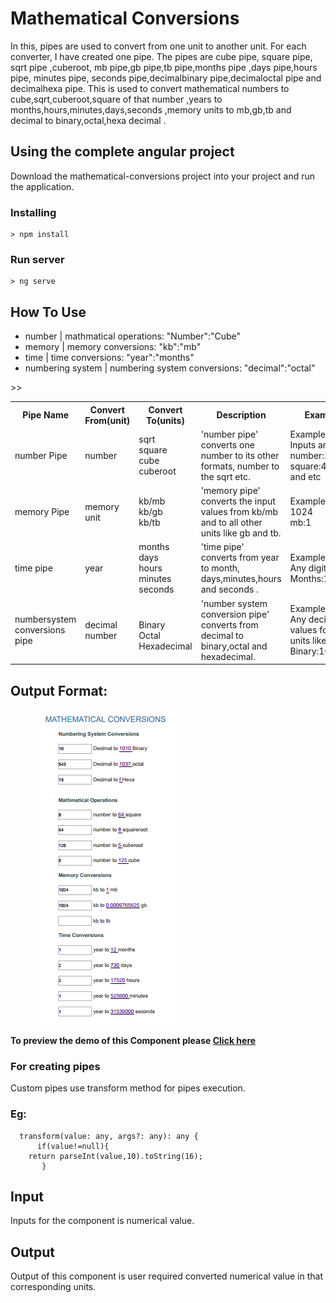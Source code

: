 
# Mathematical Conversions

In this, pipes are used to convert from one unit to another unit. For each converter, I have created one pipe. The pipes are cube pipe, square pipe, sqrt pipe ,cuberoot, mb pipe,gb pipe,tb pipe,months pipe ,days pipe,hours pipe, minutes pipe, seconds pipe,decimalbinary pipe,decimaloctal pipe and decimalhexa pipe. This is used to convert  mathematical numbers to cube,sqrt,cuberoot,square of that number ,years to months,hours,minutes,days,seconds ,memory units to mb,gb,tb and decimal to binary,octal,hexa decimal .

## Using the complete angular project

Download the mathematical-conversions project into your project and run the application.

### Installing

```
> npm install
```

### Run server

```
> ng serve
``` 

## How To Use
- number | mathmatical operations: "Number":"Cube"
- memory | memory conversions: "kb":"mb"
- time | time conversions: "year":"months"
- numbering system | numbering system conversions: "decimal":"octal"

<table>
  <tr><th>Pipe Name</th><th>Convert From(unit)</th><th>Convert To(units)</th><th>Description</th><th>Example</th></tr>
  <tr><td>number Pipe</td><td>number</td><td>sqrt<br>square<br>cube<br>cuberoot<td>'number pipe' converts one number to its other formats, number to the sqrt etc.</td><td>Example For Inputs are:<br>number:2,3,4<br>square:4,9,16,..<br>and etc</td></tr>
  <tr><td>memory Pipe</td><td>memory unit</td><td>kb/mb<br>kb/gb<br>kb/tb<br><td>'memory pipe' converts the input values from kb/mb and to all other units like gb and tb. </td><td>Examples are:<br>1024<br>mb:1</td></tr>
  <tr><td>time pipe</td><td>year</td><td>months<br>days<br>hours<br>minutes<br>seconds</td><td>'time pipe' converts from year to month, days,minutes,hours and seconds .</td>><td>Examples are:<br>Any digits 1<br>Months:12</td></tr>
  <tr><td>numbersystem conversions pipe</td><td>decimal number</td><td><br>Binary<br>Octal<br>Hexadecimal<td>'number system conversion pipe' converts from decimal to binary,octal and hexadecimal.</td>><td>Examples are:<br>Any decimal values for all units like 10<br>Binary:1010</td></tr>
</table>

## Output Format: 

&nbsp;&nbsp;&nbsp;&nbsp;&nbsp;&nbsp;&nbsp;&nbsp;&nbsp;&nbsp;&nbsp;<img src="/demo-img/newimg2.PNG">

**To preview the demo of this Component please [Click here](https://stackblitz.com/edit/angular-h2kpce-wvutcf?embed=1&file=src/app/mathconversion/mathconversion.component.css&hideNavigation=1&view=preview)**


### For creating pipes
Custom pipes use transform method for pipes execution.
### Eg: 
```
  transform(value: any, args?: any): any {
      if(value!=null){
    return parseInt(value,10).toString(16);
       }

```

## Input
Inputs for the component is numerical value. 
## Output
Output of this component is user required converted numerical value in that corresponding units.

